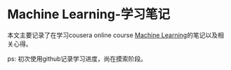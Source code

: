 # Machine Learning-学习笔记
本文主要记录了在学习cousera online course [Machine Learning](https://www.coursera.org/learn/machine-learning)的笔记以及相关心得。

ps: 初次使用github记录学习进度，尚在摸索阶段。
